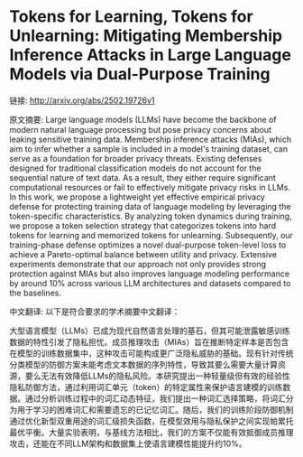# Tokens for Learning, Tokens for Unlearning: Mitigating Membership Inference Attacks in Large Language Models via Dual-Purpose Training

链接: http://arxiv.org/abs/2502.19726v1

原文摘要:
Large language models (LLMs) have become the backbone of modern natural
language processing but pose privacy concerns about leaking sensitive training
data. Membership inference attacks (MIAs), which aim to infer whether a sample
is included in a model's training dataset, can serve as a foundation for
broader privacy threats. Existing defenses designed for traditional
classification models do not account for the sequential nature of text data. As
a result, they either require significant computational resources or fail to
effectively mitigate privacy risks in LLMs. In this work, we propose a
lightweight yet effective empirical privacy defense for protecting training
data of language modeling by leveraging the token-specific characteristics. By
analyzing token dynamics during training, we propose a token selection strategy
that categorizes tokens into hard tokens for learning and memorized tokens for
unlearning. Subsequently, our training-phase defense optimizes a novel
dual-purpose token-level loss to achieve a Pareto-optimal balance between
utility and privacy. Extensive experiments demonstrate that our approach not
only provides strong protection against MIAs but also improves language
modeling performance by around 10\% across various LLM architectures and
datasets compared to the baselines.

中文翻译:
以下是符合要求的学术摘要中文翻译：

大型语言模型（LLMs）已成为现代自然语言处理的基石，但其可能泄露敏感训练数据的特性引发了隐私担忧。成员推理攻击（MIAs）旨在推断特定样本是否包含在模型的训练数据集中，这种攻击可能构成更广泛隐私威胁的基础。现有针对传统分类模型的防御方案未能考虑文本数据的序列特性，导致其要么需要大量计算资源，要么无法有效降低LLMs的隐私风险。本研究提出一种轻量级但有效的经验性隐私防御方法，通过利用词汇单元（token）的特定属性来保护语言建模的训练数据。通过分析训练过程中的词汇动态特征，我们提出一种词汇选择策略，将词汇分为用于学习的困难词汇和需要遗忘的已记忆词汇。随后，我们的训练阶段防御机制通过优化新型双重用途的词汇级损失函数，在模型效用与隐私保护之间实现帕累托最优平衡。大量实验表明，与基线方法相比，我们的方案不仅能有效抵御成员推理攻击，还能在不同LLM架构和数据集上使语言建模性能提升约10%。
